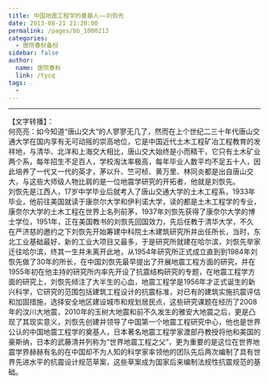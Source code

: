 ```yaml
---
title: 中国地震工程学的奠基人——刘恢先
date: 2013-08-21 21:20:00
permalink: /pages/bb_1000213
categories: 
  - 唐院春秋备份
sidebar: false
author: 
  name: 唐院春秋
  link: /tycq
tags: 
  - 
---
```


* * *

  

  
【文字转播】：  
何亮亮：如今知道“唐山交大“的人寥寥无几了，然而在上个世纪二三十年代唐山交通大学在国内享有无可动摇的崇高地位，它是中国近代土木工程矿冶工程教育的发祥地，与清华、北洋和上海交大相比，唐山交大始终是小而精干，它只有土木矿业两个系，每年招生不足百人，学校淘汰率极高，每年毕业人数平均不足五十人，因此培养了一代又一代的英才，茅以升、竺可桢、黄万里、林同炎都是出自唐山交大，与这些大师级人物比肩的是一位地震学研究的开拓者，他就是刘恢先。  
刘恢先是江西人，17岁中学毕业后就考入了唐山交通大学的土木工程系，1933年毕业，他前往美国就读于康奈尔大学和伊利诺大学，读的都是土木工程学的专业，康奈尔大学的土木工程在世界上名列前茅，1937年刘恢先获得了康奈尔大学的博士学位，1951年，正在美国教书的刘恢先回国效力，先后任教于清华大学，不久在严济慈的邀约之下刘恢先开始筹建中科院土木建筑研究所并出任所长，当时，东北工业基础最好，新的工业大项目又最多，于是研究所就建在哈尔滨，刘恢先举家迁往哈尔滨，终其一生并未离开此地，从1954年研究所正式成立直到到1984年刘恢先做了30年的所长，在中国刘恢先最早提出了开展地震工程方面的研究，并在1955年初在他主持的研究所内率先开设了抗震结构研究的专题，在地震工程学方面的研究上，刘恢先倾注了大半生的心血，地震工程学是1956年才正式诞生的新兴科学，它研究的范围包括建筑工程设计的抗震标准，对已有的建筑实施抗震评估和加固措施，选择安全地区建设城市和规划居民点，这些研究课题在经历了2008年的汶川大地震，2010年的玉树大地震和前不久发生的雅安大地震之后，更是凸现了其现实意义，刘恢先创建并领导了中国第一个地震工程研究中心，他也是世界公认的中国地震工程学的奠基人，日本著名地震工程学家渡部丹教授将他和美国的豪斯纳，日本的武藤清并列称为“世界地震工程之父”，更为重要的是这位在世界地震学界赫赫有名的在中国却不为人知的科学家率领他的团队先后两次编制了具有世界先进水平的抗震设计规范草案，这些草案成为国家后来编制法规性抗震规范的基础。